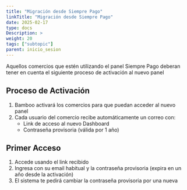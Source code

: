 ```yaml
---
title: "Migración desde Siempre Pago"
linkTitle: "Migración desde Siempre Pago"
date: 2025-02-17
type: docs
Description: > 
weight: 20
tags: ["subtopic"]
parent: inicio_sesion
---
```


Aquellos comercios que estén utilizando el panel Siempre Pago deberan tener en cuenta el siguiente proceso de activación al nuevo panel
## Proceso de Activación

1. Bamboo activará los comercios para que puedan acceder al nuevo panel
2. Cada usuario del comercio recibe automáticamente un correo con:
   - Link de acceso al nuevo Dashboard
   - Contraseña provisoria (válida por 1 año)

## Primer Acceso

1. Accede usando el link recibido
2. Ingresa con su email habitual y la contraseña provisoria (expira en un año desde la activación)
3. El sistema te pedirá cambiar la contraseña provisoria por una nueva